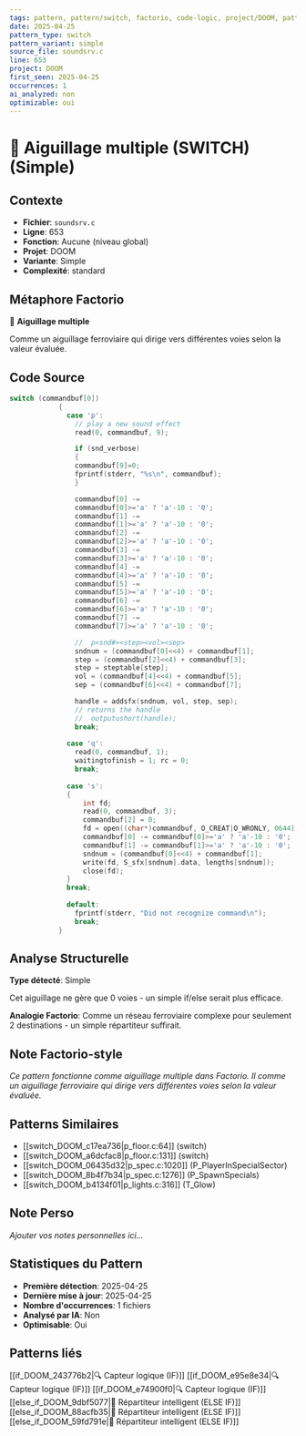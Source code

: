 ```yaml
---
tags: pattern, pattern/switch, factorio, code-logic, project/DOOM, pattern/variant/simple
date: 2025-04-25
pattern_type: switch
pattern_variant: simple
source_file: soundsrv.c
line: 653
project: DOOM
first_seen: 2025-04-25
occurrences: 1
ai_analyzed: non
optimizable: oui
---
```


# 🔀 Aiguillage multiple (SWITCH) (Simple)

## Contexte
- **Fichier**: `soundsrv.c`
- **Ligne**: 653
- **Fonction**: Aucune (niveau global)
- **Projet**: DOOM
- **Variante**: Simple
- **Complexité**: standard

## Métaphore Factorio
🔀 **Aiguillage multiple**

Comme un aiguillage ferroviaire qui dirige vers différentes voies selon la valeur évaluée.

## Code Source
```c
switch (commandbuf[0])
			{
			  case 'p':
			    // play a new sound effect
			    read(0, commandbuf, 9);

			    if (snd_verbose)
			    {
				commandbuf[9]=0;
				fprintf(stderr, "%s\n", commandbuf);
			    }

			    commandbuf[0] -=
				commandbuf[0]>='a' ? 'a'-10 : '0';
			    commandbuf[1] -=
				commandbuf[1]>='a' ? 'a'-10 : '0';
			    commandbuf[2] -=
				commandbuf[2]>='a' ? 'a'-10 : '0';
			    commandbuf[3] -=
				commandbuf[3]>='a' ? 'a'-10 : '0';
			    commandbuf[4] -=
				commandbuf[4]>='a' ? 'a'-10 : '0';
			    commandbuf[5] -=
				commandbuf[5]>='a' ? 'a'-10 : '0';
			    commandbuf[6] -=
				commandbuf[6]>='a' ? 'a'-10 : '0';
			    commandbuf[7] -=
				commandbuf[7]>='a' ? 'a'-10 : '0';

			    //	p<snd#><step><vol><sep>
			    sndnum = (commandbuf[0]<<4) + commandbuf[1];
			    step = (commandbuf[2]<<4) + commandbuf[3];
			    step = steptable[step];
			    vol = (commandbuf[4]<<4) + commandbuf[5];
			    sep = (commandbuf[6]<<4) + commandbuf[7];

			    handle = addsfx(sndnum, vol, step, sep);
			    // returns the handle
			    //	outputushort(handle);
			    break;
			    
			  case 'q':
			    read(0, commandbuf, 1);
			    waitingtofinish = 1; rc = 0;
			    break;
			    
			  case 's':
			  {
			      int fd;
			      read(0, commandbuf, 3);
			      commandbuf[2] = 0;
			      fd = open((char*)commandbuf, O_CREAT|O_WRONLY, 0644);
			      commandbuf[0] -= commandbuf[0]>='a' ? 'a'-10 : '0';
			      commandbuf[1] -= commandbuf[1]>='a' ? 'a'-10 : '0';
			      sndnum = (commandbuf[0]<<4) + commandbuf[1];
			      write(fd, S_sfx[sndnum].data, lengths[sndnum]);
			      close(fd);
			  }
			  break;
			  
			  default:
			    fprintf(stderr, "Did not recognize command\n");
			    break;
			}
```

## Analyse Structurelle
**Type détecté**: Simple

Cet aiguillage ne gère que 0 voies - un simple if/else serait plus efficace.

**Analogie Factorio**:
Comme un réseau ferroviaire complexe pour seulement 2 destinations - un simple répartiteur suffirait.

## Note Factorio-style
*Ce pattern fonctionne comme aiguillage multiple dans Factorio. Il comme un aiguillage ferroviaire qui dirige vers différentes voies selon la valeur évaluée.*

## Patterns Similaires
- [[switch_DOOM_c17ea736|p_floor.c:64]] (switch)
- [[switch_DOOM_a6dcfac8|p_floor.c:131]] (switch)
- [[switch_DOOM_06435d32|p_spec.c:1020]] (P_PlayerInSpecialSector)
- [[switch_DOOM_8b4f7b34|p_spec.c:1276]] (P_SpawnSpecials)
- [[switch_DOOM_b4134f01|p_lights.c:316]] (T_Glow)

## Note Perso
*Ajouter vos notes personnelles ici...*

## Statistiques du Pattern
- **Première détection**: 2025-04-25
- **Dernière mise à jour**: 2025-04-25
- **Nombre d'occurrences**: 1 fichiers
- **Analysé par IA**: Non
- **Optimisable**: Oui

## Patterns liés
[[if_DOOM_243776b2|🔍 Capteur logique (IF)]]
[[if_DOOM_e95e8e34|🔍 Capteur logique (IF)]]
[[if_DOOM_e74900f0|🔍 Capteur logique (IF)]]
[[else_if_DOOM_9dbf5077|🔄 Répartiteur intelligent (ELSE IF)]]
[[else_if_DOOM_88acfb35|🔄 Répartiteur intelligent (ELSE IF)]]
[[else_if_DOOM_59fd791e|🔄 Répartiteur intelligent (ELSE IF)]]
